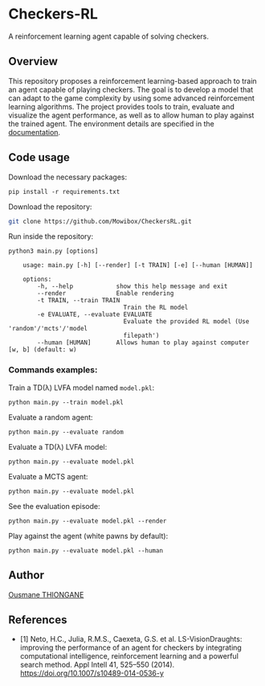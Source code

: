# Checkers-RL
A reinforcement learning agent capable of solving checkers.

## Overview 

This repository proposes a reinforcement learning-based approach to train an agent capable of playing checkers. The goal is to develop a model that can adapt to the game complexity by using some advanced reinforcement learning algorithms. The project provides tools to train, evaluate and visualize the agent performance, as well as to allow human to play against the trained agent. The environment details are specified in the [documentation](https://github.com/Mowibox/Checkers-RL/wiki/Documentation). 

## Code usage

Download the necessary packages:
```
pip install -r requirements.txt
```

Download the repository:

```bash
git clone https://github.com/Mowibox/CheckersRL.git
```

Run inside the repository:

    python3 main.py [options]

        usage: main.py [-h] [--render] [-t TRAIN] [-e] [--human [HUMAN]]

        options:
            -h, --help            show this help message and exit
            --render              Enable rendering
            -t TRAIN, --train TRAIN
                                    Train the RL model
            -e EVALUATE, --evaluate EVALUATE
                                    Evaluate the provided RL model (Use 'random'/'mcts'/'model
                                    filepath')
            --human [HUMAN]       Allows human to play against computer [w, b] (default: w)

### Commands examples:
Train a TD(λ) LVFA model named `model.pkl`:

    python main.py --train model.pkl

Evaluate a random agent: 

    python main.py --evaluate random

Evaluate a TD(λ) LVFA model: 

    python main.py --evaluate model.pkl

Evaluate a MCTS agent: 

    python main.py --evaluate model.pkl

See the evaluation episode:

    python main.py --evaluate model.pkl --render

Play against the agent (white pawns by default):

    python main.py --evaluate model.pkl --human


## Author 
[Ousmane THIONGANE](https://github.com/Mowibox)

## References 

* [1] Neto, H.C., Julia, R.M.S., Caexeta, G.S. et al. LS-VisionDraughts: improving the performance of an agent for checkers by integrating computational intelligence, reinforcement learning and a powerful search method. Appl Intell 41, 525–550 (2014). https://doi.org/10.1007/s10489-014-0536-y
